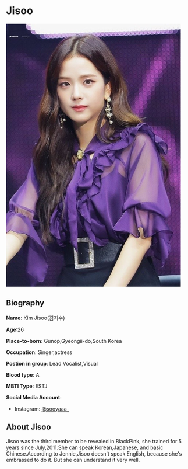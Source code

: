 # Jisoo 
![](https://github.com/AngelS28/AngelS28/blob/main/image/jisoo1.jpg)

## Biography 
**Name**: Kim Jisoo(김지수)

**Age**:26

**Place-to-born**: Gunop,Gyeongii-do,South Korea

**Occupation**: Singer,actress 

**Postion in group**: Lead Vocalist,Visual 

**Blood type**: A

**MBTI Type**: ESTJ

**Social Media Account**:
* Instagram: [@sooyaaa_](https://www.instagram.com/sooyaaa__/)

## About Jisoo
Jisoo was the third member to be revealed in BlackPink, she trained for 5 years since July,2011.She can speak Korean,Japanese, and basic Chinese.According to Jennie,Jisoo doesn't speak English, because she's embrassed to do it. But she can understand it very well. 


  

